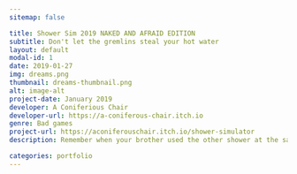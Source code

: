 ```yaml
---
sitemap: false

title: Shower Sim 2019 NAKED AND AFRAID EDITION
subtitle: Don't let the gremlins steal your hot water
layout: default
modal-id: 1
date: 2019-01-27
img: dreams.png
thumbnail: dreams-thumbnail.png
alt: image-alt
project-date: January 2019
developer: A Coniferious Chair
developer-url: https://a-coniferous-chair.itch.io
genre: Bad games
project-url: https://aconiferouschair.itch.io/shower-simulator
description: Remember when your brother used the other shower at the same time? Now you can relive the experience of someone taking all the hot water on your computer! (wow!)

categories: portfolio
---
```

